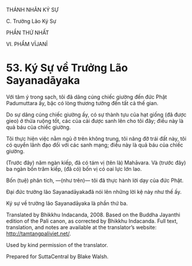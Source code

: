 THÁNH NHÂN KÝ SỰ

C. Trưởng Lão Ký Sự

PHẦN THỨ NHẤT

VI. PHẨM VĪJANĪ

# 53\. Ký Sự về Trưởng Lão Sayanadāyaka

Với tâm ý trong sạch, tôi đã dâng cúng chiếc giường đến đức Phật Padumuttara ấy, bậc có lòng thương tưởng đến tất cả thế gian.

Do sự dâng cúng chiếc giường ấy, có sự thành tựu của hạt giống (đã được gieo) ở thửa ruộng tốt, các của cải được sanh lên cho tôi đây; điều này là quả báu của chiếc giường.

Tôi thực hiện việc nằm ngủ ở trên không trung, tôi nâng đỡ trái đất này, tôi có quyền lãnh đạo đối với các sanh mạng; điều này là quả báu của chiếc giường.

(Trước đây) năm ngàn kiếp, đã có tám vị (tên là) Mahāvara. Và (trước đây) ba ngàn bốn trăm kiếp, (đã có) bốn vị có oai lực lớn lao.

Bốn (tuệ) phân tích, ―(như trên)― tôi đã thực hành lời dạy của đức Phật.

Đại đức trưởng lão Sayanadāyakađã nói lên những lời kệ này như thế ấy.

Ký sự về trưởng lão Sayanadāyaka là phần thứ ba.

Translated by Bhikkhu Indacanda, 2008. Based on the Buddha Jayanthi edition of the Pali canon, as corrected by Bhikkhu Indacanda. Full text, translation, and notes are available at the translator’s website: http://tamtangpaliviet.net/.

Used by kind permission of the translator.

Prepared for SuttaCentral by Blake Walsh.